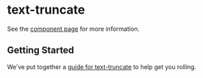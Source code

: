 text-truncate
================

See the [component page](http://juanpujol.github.io/text-truncate) for more information.

## Getting Started

We've put together a [guide for text-truncate](http://www.polymer-project.org/docs/start/reusableelements.html) to help get you rolling.
